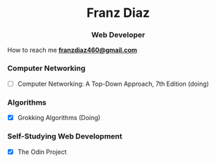 <h1 align="center">Franz Diaz</h1>
<h3 align="center">Web Developer</h3>  


How to reach me **franzdiaz460@gmail.com**  

### Computer Networking
- [ ] Computer Networking: A Top-Down Approach, 7th Edition (doing)
### Algorithms
- [x] Grokking Algorithms (Doing)
### Self-Studying Web Development
- [x] The Odin Project 
